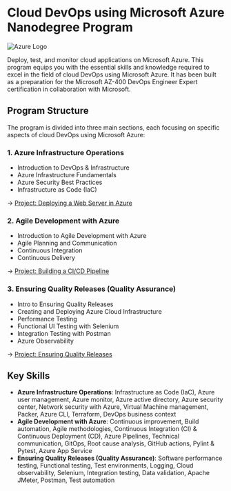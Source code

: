 # Cloud DevOps using Microsoft Azure Nanodegree Program

![Azure Logo](https://upload.wikimedia.org/wikipedia/commons/thumb/a/a8/Microsoft_Azure_Logo.svg/1280px-Microsoft_Azure_Logo.svg.png)

Deploy, test, and monitor cloud applications on Microsoft Azure. This program equips you with the essential skills and knowledge required to excel in the field of cloud DevOps using Microsoft Azure. It has been built as a preparation for the Microsoft AZ-400 DevOps Engineer Expert certification in collaboration with Microsoft.

## Program Structure

The program is divided into three main sections, each focusing on specific aspects of cloud DevOps using Microsoft Azure:

### 1. Azure Infrastructure Operations
- Introduction to DevOps & Infrastructure
- Azure Infrastructure Fundamentals
- Azure Security Best Practices
- Infrastructure as Code (IaC)

&rarr; [Project: Deploying a Web Server in Azure](https://github.com/d-kleine/AZ-DevOps/tree/main/project1_Deploying-a-webserver)

### 2. Agile Development with Azure
- Introduction to Agile Development with Azure
- Agile Planning and Communication
- Continuous Integration
- Continuous Delivery

&rarr; [Project: Building a CI/CD Pipeline](https://github.com/d-kleine/AZ-DevOps/tree/main/project2_Building_a_CICD_Pipeline)

### 3. Ensuring Quality Releases (Quality Assurance)
- Intro to Ensuring Quality Releases
- Creating and Deploying Azure Cloud Infrastructure
- Performance Testing
- Functional UI Testing with Selenium
- Integration Testing with Postman
- Azure Observability

&rarr; [Project: Ensuring Quality Releases](https://github.com/d-kleine/AZ-DevOps/tree/main/project3_Ensuring_quality_releases)

## Key Skills

* **Azure Infrastructure Operations**: Infrastructure as Code (IaC), Azure user management, Azure monitor, Azure active directory, Azure security center, Network security with Azure, Virtual Machine management, Packer, Azure CLI, Terraform, DevOps business context
* **Agile Development with Azure**: Continuous improvement, Build automation, Agile methodologies, Continuous Integration (CI) & Continuous Deployment (CD), Azure Pipelines, Technical communication, GitOps, Root cause analysis, GitHub actions, Pylint & Pytest, Azure App Service
* **Ensuring Quality Releases (Quality Assurance)**: Software performance testing, Functional testing, Test environments, Logging, Cloud observability, Selenium, Integration testing, Data validation, Apache JMeter, Postman, Test automation
